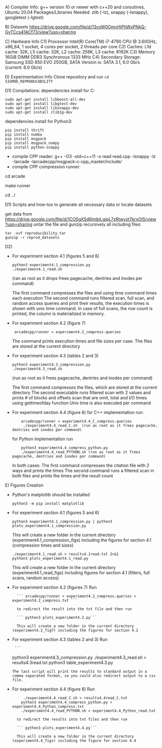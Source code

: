 A) 
Compiler Info: g++ version 10 or newer with c++20 and coroutines, Ubuntu 20.04
Packages/Libraries Needed: zlib (-lz), snappy (-lsnappy), googletest (-lgtest)

B) Datasets
https://drive.google.com/file/d/13voW0OmvHjPhWxPNkQ-GvTCcs41ACf73/view?usp=sharing

C) Hardware Info
C1) Processor Intel(R) Core(TM) i7-4790 CPU @ 3.60GHz, x86_64, 1 socket, 4 cores per socket, 2 threads per core
C2) Caches: L1d cache: 32K, L1i cache: 32K, L2 cache: 256K, L3 cache: 8192K
C3) Memory 16GiB DIMM DDR3 Synchronous 1333 MHz
C4) Secondary Storage: Samsung SSD 850 EVO 250GB, SATA Version is:  SATA 3.1, 6.0 Gb/s (current: 6.0 Gb/s)

D) Experimentation Info
Clone repository and run
```cd SIGMOD_REPRODUCABILITY```

D1) Compilations:
dependencies install for C:
```
sudo apt-get install libboost-all-dev 
sudo apt-get install libgtest-dev
sudo apt-get install libsnappy-dev
sudo apt-get install zlib1g-dev
```
dependencies install for Python3:
```
pip install thrift
pip install numba
pip install msgpack
pip install msgpack_numpy
pip install python-snappy
```

- compile CPP reader: g++ -O3 -std=c++11 -o read read.cpp -lsnappy -lz -Iarcade -Iarcadecpp/msgpack-c-cpp_master/include/
- compile CPP compression runner:

cd arcade

make runner

cd ../

D1) Scripts and how-tos to generate all necessary data or locate datasets

get data from https://drive.google.com/file/d/1CO5gX5d6jmbiLgjpL7xRtwyzt7krxOIS/view?usp=sharing
untar the file and gunzip recursively all including files:
```
tar -xvf reproducibility.tar
gunzip -r reprod_datasets
```

D2) 

- For experiment section 4.1 (figures 5 and 6)
       
	```
	python3 experiment4.1_compression.py
	./experiment4.1_read.sh  
	```
	(ran as root as it drops frees pagecache, dentries and inodes per command)
        
	The first command compresses the files and using time command times each execution
	The second command runs filtered scan, full scan, and random access queries and print their results,
	the execution times is shown with  unix time command. 
	In case of full scans, the row count is printed, the column is materialized in memory.
	
- For experiment section 4.2 (figure 7)

    ``` arcadecpp/runner < experiment4.2_compress.queries```
     
     The command prints execution times and file sizes per case. The files are stored at the current directory


- For experiment section 4.3 (tables 2 and 3)
	```
	python3 experiment4.3_compression.py
	./experiment4.3_read.sh 
	```  
	(run as root as it frees pagecache, dentries and inodes per command)
        
	The first command compresses the files, which are stored at the current directory
	The second executable runs filtered scan with 2 values and prints # of blocks and offsets scan that are omit, total and I/O times using gettimeofday function 
	Unix time is also executed per command
	

- For experiment section 4.4 (figure 8)
    for C++ implementation run:
    ```
        arcadecpp/runner < experiment4.4_C_compress.queries
         ./experiment4.4_read_C.sh  (run as root as it frees pagecache, dentries and inodes per command)
    ```
    for Python implementation run
    ```
        python3 experiment4.4_compress_python.py
        ./experiment4.4_read_PYTHON.sh (run as root as it frees pagecache, dentries and inodes per command)
    ```
        
    In both cases:
        The first command compresses the citation file with 2 ways and prints the times
        The second command runs a filtered scan in both files and prints the times and the result count


E) Figures Creation 

- Python's matplotlib should be installed

 
 	```python3 -m pip install matplotlib```
   
- For experiment section 4.1 (figures 5 and 6)
 
 	``` python3 experiment4.1_compression.py | python3 plots_experiment4.1_compression.py ```
 
 	This will create a new folder in the current directory (experiment4.1_compression_figs) including the figures for section 4.1 (compression times and sizes)
	
	
	```
	./experiment4.1_read.sh > results4.1read.txt 2>&1
	python3 plots_experiment4.1_read.py
	``` 
	
	This will create a new folder in the current directory (experiment4.1_read_figs) including figures for section 4.1 (filters, full scans, random access)
	
- For experiment section 4.2 (figures 7)
    	Run 
       
    	``` arcadecpp/runner < experiment4.2_compress.queries > experiment4.2_compress.txt ```
    
    	to redirect the result into the txt file and then run
    
    	``` python3 plots_experiment4.2.py```
    
    	This will create a new folder in the current directory (experiment4.2_fig7) including the figures for section 4.2
    
    
- For experiment section 4.3 (tables 2 and 3)
       Run
       
       ```
	python3 experiment4.3_compression.py
	./experiment4.3_read.sh > results4.3read.txt
	python3 table_experiment4.3.py
	
	```  
	The last script will print the results to standard output in a comma separated format, so you could also redirect output to a csv file.
    
- For experiment section 4.4 (figure 8)
        Run 
       
    	
	```arcadecpp/runner < experiment4.4_C_compress.queries > experiment4.4_C_compress.txt
         ./experiment4.4_read_C.sh > results4.4read_C.txt
        python3 experiment4.4_compress_python.py > experiment4.4_Python_compress.txt
        ./experiment4.4_read_PYTHON.sh > experiment4.4_Python_read.txt
	```
	
        

    	to redirect the results into txt files and then run
    
    	``` python3 plots_experiment4.4.py```
    
    	This will create a new folder in the current directory (experiment4.4_figs) including the figure for section 4.4
